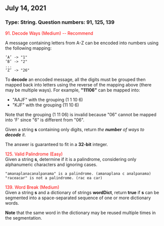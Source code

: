 ## July 14, 2021
### Type: String. Question numbers: 91, 125, 139
<span style='color:red'> 91. Decode Ways (Medium) -- Recommend</span>  

A message containing letters from A-Z can be encoded into numbers using the following mapping:

    ‘A’ -> "1"
    ‘B’ -> "2"
    ...
    ‘Z’ -> "26"
To __decode__ an encoded message, all the digits must be grouped then mapped back into letters using the reverse of the mapping above (there may be multiple ways). For example, __"11106"__ can be mapped into:

  - "AAJF" with the grouping (1 1 10 6)
  - "KJF" with the grouping (11 10 6)

Note that the grouping (1 11 06) is invalid because "06" cannot be mapped into 'F' since "6" is different from "06".

Given a string __s__ containing only digits, return *the __number__ of ways to __decode__ it*.

The answer is guaranteed to fit in a __32-bit__ integer.

<span style='color:red'> 125. Valid Palindrome (Easy) </span>  
Given a string __s__, determine if it is a palindrome, considering only alphanumeric characters and ignoring cases.

    "amanaplanacanalpanama" is a palindrome. (amanaplana c analpanama)
    "raceacar" is not a palindrome. (rac ea car)

<span style='color:red'> 139. Word Break (Medium)</span>  
Given a string __s__ and a dictionary of strings __wordDict__, return __true__ if __s__ can be segmented into a space-separated sequence of one or more dictionary words.

__Note__ that the same word in the dictionary may be reused multiple times in the segmentation.
